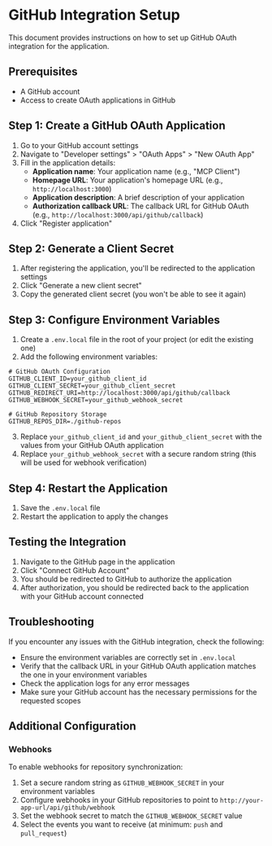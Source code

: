 # GitHub Integration Setup

This document provides instructions on how to set up GitHub OAuth integration for the application.

## Prerequisites

- A GitHub account
- Access to create OAuth applications in GitHub

## Step 1: Create a GitHub OAuth Application

1. Go to your GitHub account settings
2. Navigate to "Developer settings" > "OAuth Apps" > "New OAuth App"
3. Fill in the application details:
   - **Application name**: Your application name (e.g., "MCP Client")
   - **Homepage URL**: Your application's homepage URL (e.g., `http://localhost:3000`)
   - **Application description**: A brief description of your application
   - **Authorization callback URL**: The callback URL for GitHub OAuth (e.g., `http://localhost:3000/api/github/callback`)
4. Click "Register application"

## Step 2: Generate a Client Secret

1. After registering the application, you'll be redirected to the application settings
2. Click "Generate a new client secret"
3. Copy the generated client secret (you won't be able to see it again)

## Step 3: Configure Environment Variables

1. Create a `.env.local` file in the root of your project (or edit the existing one)
2. Add the following environment variables:

```
# GitHub OAuth Configuration
GITHUB_CLIENT_ID=your_github_client_id
GITHUB_CLIENT_SECRET=your_github_client_secret
GITHUB_REDIRECT_URI=http://localhost:3000/api/github/callback
GITHUB_WEBHOOK_SECRET=your_github_webhook_secret

# GitHub Repository Storage
GITHUB_REPOS_DIR=./github-repos
```

3. Replace `your_github_client_id` and `your_github_client_secret` with the values from your GitHub OAuth application
4. Replace `your_github_webhook_secret` with a secure random string (this will be used for webhook verification)

## Step 4: Restart the Application

1. Save the `.env.local` file
2. Restart the application to apply the changes

## Testing the Integration

1. Navigate to the GitHub page in the application
2. Click "Connect GitHub Account"
3. You should be redirected to GitHub to authorize the application
4. After authorization, you should be redirected back to the application with your GitHub account connected

## Troubleshooting

If you encounter any issues with the GitHub integration, check the following:

- Ensure the environment variables are correctly set in `.env.local`
- Verify that the callback URL in your GitHub OAuth application matches the one in your environment variables
- Check the application logs for any error messages
- Make sure your GitHub account has the necessary permissions for the requested scopes

## Additional Configuration

### Webhooks

To enable webhooks for repository synchronization:

1. Set a secure random string as `GITHUB_WEBHOOK_SECRET` in your environment variables
2. Configure webhooks in your GitHub repositories to point to `http://your-app-url/api/github/webhook`
3. Set the webhook secret to match the `GITHUB_WEBHOOK_SECRET` value
4. Select the events you want to receive (at minimum: `push` and `pull_request`)
